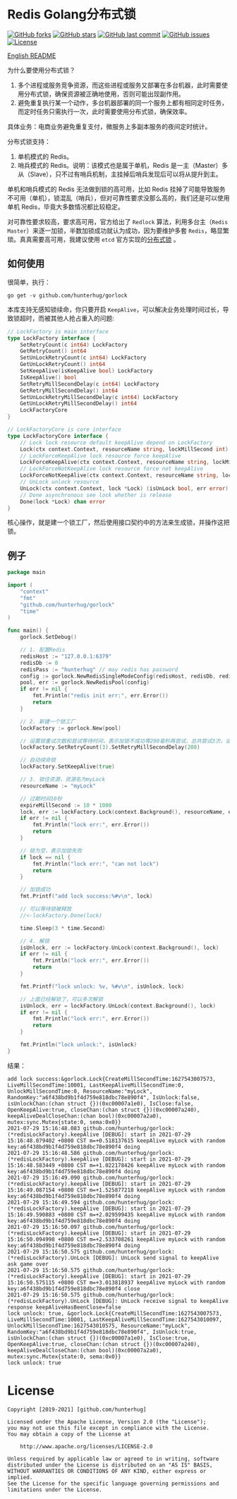 # Redis Golang分布式锁

[![GitHub forks](https://img.shields.io/github/forks/hunterhug/gorlock.svg?style=social&label=Forks)](https://github.com/hunterhug/gorlock/network)
[![GitHub stars](https://img.shields.io/github/stars/hunterhug/gorlock.svg?style=social&label=Stars)](https://github.com/hunterhug/gorlock/stargazers)
[![GitHub last commit](https://img.shields.io/github/last-commit/hunterhug/gorlock.svg)](https://github.com/hunterhug/gorlock)
[![GitHub issues](https://img.shields.io/github/issues/hunterhug/gorlock.svg)](https://github.com/hunterhug/gorlock/issues)
[![License](https://img.shields.io/badge/license-Apache%202-4EB1BA.svg)](https://www.apache.org/licenses/LICENSE-2.0.html)

[English README](/README.md)

为什么要使用分布式锁？

1. 多个进程或服务竞争资源，而这些进程或服务又部署在多台机器，此时需要使用分布式锁，确保资源被正确地使用，否则可能出现副作用。
2. 避免重复执行某一个动作，多台机器部署的同一个服务上都有相同定时任务，而定时任务只需执行一次，此时需要使用分布式锁，确保效率。

具体业务：电商业务避免重复支付，微服务上多副本服务的夜间定时统计。

分布式锁支持：

1. 单机模式的 Redis。
2. 哨兵模式的 Redis。说明：该模式也是属于单机，Redis 是一主（Master）多从（Slave），只不过有哨兵机制，主挂掉后哨兵发现后可以将从提升到主。

单机和哨兵模式的 Redis 无法做到锁的高可用，比如 Redis 挂掉了可能导致服务不可用（单机），锁混乱（哨兵），但对可靠性要求没那么高的，我们还是可以使用单机 Redis，毕竟大多数情况都比较稳定。

对可靠性要求较高，要求高可用，官方给出了 `Redlock` 算法，利用多台主（`Redis Master`）来逐一加锁，半数加锁成功就认为成功，因为要维护多套 `Redis`，略显繁琐。真真需要高可用，我建议使用 `etcd` 官方实现的[分布式锁](https://github.com/etcd-io/etcd/blob/main/tests/integration/clientv3/concurrency/example_mutex_test.go) 。

## 如何使用

很简单，执行：

```
go get -v github.com/hunterhug/gorlock
```

本库支持无感知锁续命，你只要开启 `KeepAlive`，可以解决业务处理时间过长，导致锁超时，而被其他人抢占重入的问题:

```go
// LockFactory is main interface
type LockFactory interface {
	SetRetryCount(c int64) LockFactory
	GetRetryCount() int64
	SetUnLockRetryCount(c int64) LockFactory
	GetUnLockRetryCount() int64
	SetKeepAlive(isKeepAlive bool) LockFactory
	IsKeepAlive() bool
	SetRetryMillSecondDelay(c int64) LockFactory
	GetRetryMillSecondDelay() int64
	SetUnLockRetryMillSecondDelay(c int64) LockFactory
	GetUnLockRetryMillSecondDelay() int64
	LockFactoryCore
}

// LockFactoryCore is core interface
type LockFactoryCore interface {
	// Lock lock resource default keepAlive depend on LockFactory
	Lock(ctx context.Context, resourceName string, lockMillSecond int) (lock *Lock, err error)
	// LockForceKeepAlive lock resource force keepAlive
	LockForceKeepAlive(ctx context.Context, resourceName string, lockMillSecond int) (lock *Lock, err error)
	// LockForceNotKeepAlive lock resource force not keepAlive
	LockForceNotKeepAlive(ctx context.Context, resourceName string, lockMillSecond int) (lock *Lock, err error)
	// UnLock unlock resource
	UnLock(ctx context.Context, lock *Lock) (isUnLock bool, err error)
	// Done asynchronous see lock whether is release
	Done(lock *Lock) chan error
}
```

核心操作，就是建一个锁工厂，然后使用接口契约中的方法来生成锁，并操作这把锁。

## 例子

```go
package main

import (
	"context"
	"fmt"
	"github.com/hunterhug/gorlock"
	"time"
)

func main() {
	gorlock.SetDebug()

	// 1. 配置Redis
	redisHost := "127.0.0.1:6379"
	redisDb := 0
	redisPass := "hunterhug" // may redis has password
	config := gorlock.NewRedisSingleModeConfig(redisHost, redisDb, redisPass)
	pool, err := gorlock.NewRedisPool(config)
	if err != nil {
		fmt.Println("redis init err:", err.Error())
		return
	}

	// 2. 新建一个锁工厂
	lockFactory := gorlock.New(pool)

	// 设置锁重试次数和尝试等待时间，表示加锁不成功等200毫秒再尝试，总共尝试3次，设置负数表示一直尝试，会堵住
	lockFactory.SetRetryCount(3).SetRetryMillSecondDelay(200)

	// 自动续命锁
	lockFactory.SetKeepAlive(true)

	// 3. 锁住资源，资源名为myLock
	resourceName := "myLock"

	// 过期时间10秒
	expireMillSecond := 10 * 1000
	lock, err := lockFactory.Lock(context.Background(), resourceName, expireMillSecond)
	if err != nil {
		fmt.Println("lock err:", err.Error())
		return
	}

	// 锁为空，表示加锁失败
	if lock == nil {
		fmt.Println("lock err:", "can not lock")
		return
	}

	// 加锁成功
	fmt.Printf("add lock success:%#v\n", lock)

	// 可以等待锁被释放
	//<-lockFactory.Done(lock)

	time.Sleep(3 * time.Second)

	// 4. 解锁
	isUnlock, err := lockFactory.UnLock(context.Background(), lock)
	if err != nil {
		fmt.Println("lock err:", err.Error())
		return
	}

	fmt.Printf("lock unlock: %v, %#v\n", isUnlock, lock)

	// 上面已经解锁了，可以多次解锁
	isUnlock, err = lockFactory.UnLock(context.Background(), lock)
	if err != nil {
		fmt.Println("lock err:", err.Error())
		return
	}

	fmt.Println("lock unlock:", isUnlock)
}
```

结果：

```
add lock success:&gorlock.Lock{CreateMillSecondTime:1627543007573, LiveMillSecondTime:10001, LastKeepAliveMillSecondTime:0, UnlockMillSecondTime:0, ResourceName:"myLock", RandomKey:"a6f438bd9b1f4d759e818dbc78e890f4", IsUnlock:false, isUnlockChan:(chan struct {})(0xc00007a1e0), IsClose:false, OpenKeepAlive:true, closeChan:(chan struct {})(0xc00007a240), keepAliveDealCloseChan:(chan bool)(0xc00007a2a0), mutex:sync.Mutex{state:0, sema:0x0}}
2021-07-29 15:16:48.083 github.com/hunterhug/gorlock:(*redisLockFactory).keepAlive [DEBUG]: start in 2021-07-29 15:16:48.079402 +0800 CST m=+0.518137615 keepAlive myLock with random key:a6f438bd9b1f4d759e818dbc78e890f4 doing
2021-07-29 15:16:48.586 github.com/hunterhug/gorlock:(*redisLockFactory).keepAlive [DEBUG]: start in 2021-07-29 15:16:48.583449 +0800 CST m=+1.022178426 keepAlive myLock with random key:a6f438bd9b1f4d759e818dbc78e890f4 doing
2021-07-29 15:16:49.090 github.com/hunterhug/gorlock:(*redisLockFactory).keepAlive [DEBUG]: start in 2021-07-29 15:16:49.087154 +0800 CST m=+1.525877218 keepAlive myLock with random key:a6f438bd9b1f4d759e818dbc78e890f4 doing
2021-07-29 15:16:49.594 github.com/hunterhug/gorlock:(*redisLockFactory).keepAlive [DEBUG]: start in 2021-07-29 15:16:49.590883 +0800 CST m=+2.029599435 keepAlive myLock with random key:a6f438bd9b1f4d759e818dbc78e890f4 doing
2021-07-29 15:16:50.097 github.com/hunterhug/gorlock:(*redisLockFactory).keepAlive [DEBUG]: start in 2021-07-29 15:16:50.094998 +0800 CST m=+2.533708261 keepAlive myLock with random key:a6f438bd9b1f4d759e818dbc78e890f4 doing
2021-07-29 15:16:50.575 github.com/hunterhug/gorlock:(*redisLockFactory).UnLock [DEBUG]: UnLock send signal to keepAlive ask game over
2021-07-29 15:16:50.575 github.com/hunterhug/gorlock:(*redisLockFactory).keepAlive [DEBUG]: start in 2021-07-29 15:16:50.575115 +0800 CST m=+3.013818937 keepAlive myLock with random key:a6f438bd9b1f4d759e818dbc78e890f4 close
2021-07-29 15:16:50.575 github.com/hunterhug/gorlock:(*redisLockFactory).UnLock [DEBUG]: UnLock receive signal to keepAlive response keepAliveHasBeenClose=false
lock unlock: true, &gorlock.Lock{CreateMillSecondTime:1627543007573, LiveMillSecondTime:10001, LastKeepAliveMillSecondTime:1627543010097, UnlockMillSecondTime:1627543010575, ResourceName:"myLock", RandomKey:"a6f438bd9b1f4d759e818dbc78e890f4", IsUnlock:true, isUnlockChan:(chan struct {})(0xc00007a1e0), IsClose:true, OpenKeepAlive:true, closeChan:(chan struct {})(0xc00007a240), keepAliveDealCloseChan:(chan bool)(0xc00007a2a0), mutex:sync.Mutex{state:0, sema:0x0}}
lock unlock: true
```

# License

```
Copyright [2019-2021] [github.com/hunterhug]

Licensed under the Apache License, Version 2.0 (the "License");
you may not use this file except in compliance with the License.
You may obtain a copy of the License at

    http://www.apache.org/licenses/LICENSE-2.0

Unless required by applicable law or agreed to in writing, software
distributed under the License is distributed on an "AS IS" BASIS,
WITHOUT WARRANTIES OR CONDITIONS OF ANY KIND, either express or implied.
See the License for the specific language governing permissions and
limitations under the License.
```